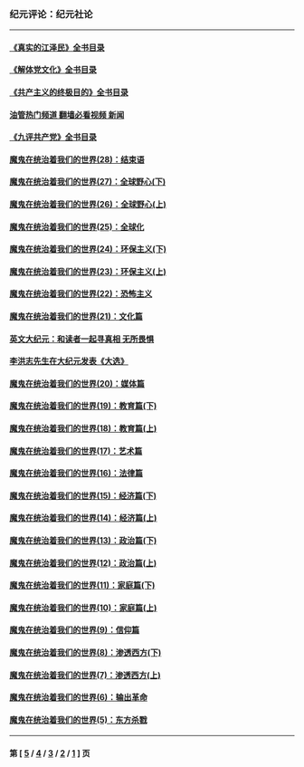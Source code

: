 ### 纪元评论：纪元社论
---
#### [《真实的江泽民》全书目录](../../pages/nsc422/n13721399.md?12100330) 
#### [《解体党文化》全书目录](../../pages/nsc422/n13721157.md?12100330) 
#### [《共产主义的终极目的》全书目录](../../pages/nsc422/n13721048.md?12100330) 
#### [油管热门频道 翻墙必看视频 新闻](ok?12100330)
#### [《九评共产党》全书目录](../../pages/nsc422/n13708085.md?12100330) 
#### [魔鬼在统治着我们的世界(28)：结束语](../../pages/nsc422/n10936246.md?12100330) 
#### [魔鬼在统治着我们的世界(27)：全球野心(下)](../../pages/nsc422/n10928319.md?12100330) 
#### [魔鬼在统治着我们的世界(26)：全球野心(上)](../../pages/nsc422/n10900318.md?12100330) 
#### [魔鬼在统治着我们的世界(25)：全球化](../../pages/nsc422/n10788205.md?12100330) 
#### [魔鬼在统治着我们的世界(24)：环保主义(下)](../../pages/nsc422/n10695307.md?12100330) 
#### [魔鬼在统治着我们的世界(23)：环保主义(上)](../../pages/nsc422/n10688613.md?12100330) 
#### [魔鬼在统治着我们的世界(22)：恐怖主义](../../pages/nsc422/n10614727.md?12100330) 
#### [魔鬼在统治着我们的世界(21)：文化篇](../../pages/nsc422/n10597706.md?12100330) 
#### [英文大纪元：和读者一起寻真相 无所畏惧](../../pages/nsc422/n12542027.md?12100330) 
#### [李洪志先生在大纪元发表《大选》](../../pages/nsc422/n12534746.md?12100330) 
#### [魔鬼在统治着我们的世界(20)：媒体篇](../../pages/nsc422/n10586579.md?12100330) 
#### [魔鬼在统治着我们的世界(19)：教育篇(下)](../../pages/nsc422/n10564808.md?12100330) 
#### [魔鬼在统治着我们的世界(18)：教育篇(上)](../../pages/nsc422/n10526970.md?12100330) 
#### [魔鬼在统治着我们的世界(17)：艺术篇](../../pages/nsc422/n10499093.md?12100330) 
#### [魔鬼在统治着我们的世界(16)：法律篇](../../pages/nsc422/n10485969.md?12100330) 
#### [魔鬼在统治着我们的世界(15)：经济篇(下)](../../pages/nsc422/n10469975.md?12100330) 
#### [魔鬼在统治着我们的世界(14)：经济篇(上)](../../pages/nsc422/n10457370.md?12100330) 
#### [魔鬼在统治着我们的世界(13)：政治篇(下)](../../pages/nsc422/n10448270.md?12100330) 
#### [魔鬼在统治着我们的世界(12)：政治篇(上)](../../pages/nsc422/n10444576.md?12100330) 
#### [魔鬼在统治着我们的世界(11)：家庭篇(下)](../../pages/nsc422/n10440961.md?12100330) 
#### [魔鬼在统治着我们的世界(10)：家庭篇(上)](../../pages/nsc422/n10435448.md?12100330) 
#### [魔鬼在统治着我们的世界(9)：信仰篇](../../pages/nsc422/n10432159.md?12100330) 
#### [魔鬼在统治着我们的世界(8)：渗透西方(下)](../../pages/nsc422/n10429603.md?12100330) 
#### [魔鬼在统治着我们的世界(7)：渗透西方(上)](../../pages/nsc422/n10426013.md?12100330) 
#### [魔鬼在统治着我们的世界(6)：输出革命](../../pages/nsc422/n10421536.md?12100330) 
#### [魔鬼在统治着我们的世界(5)：东方杀戮](../../pages/nsc422/n10417707.md?12100330) 

---
#### 第 [ [5](./5.md?12100330) / [4](./4.md?12100330) / [3](./3.md?12100330) / [2](./2.md?12100330) / [1](./1.md?12100330) ] 页

